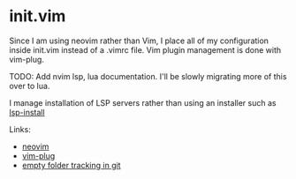 # init.vim

Since I am using neovim rather than Vim, I place all of my configuration inside init.vim instead of a .vimrc file. Vim plugin management is done with vim-plug.

TODO: Add nvim lsp, lua documentation. I'll be slowly migrating more of this over to lua.

I manage installation of LSP servers rather than using an installer such as [lsp-install](https://github.com/kabouzeid/nvim-lspinstall)

Links:
* [neovim](https://github.com/neovim/neovim)
* [vim-plug](https://github.com/junegunn/vim-plug)
* [empty folder tracking in git](https://stackoverflow.com/questions/7229885/what-are-the-differences-between-gitignore-and-gitkeep)
